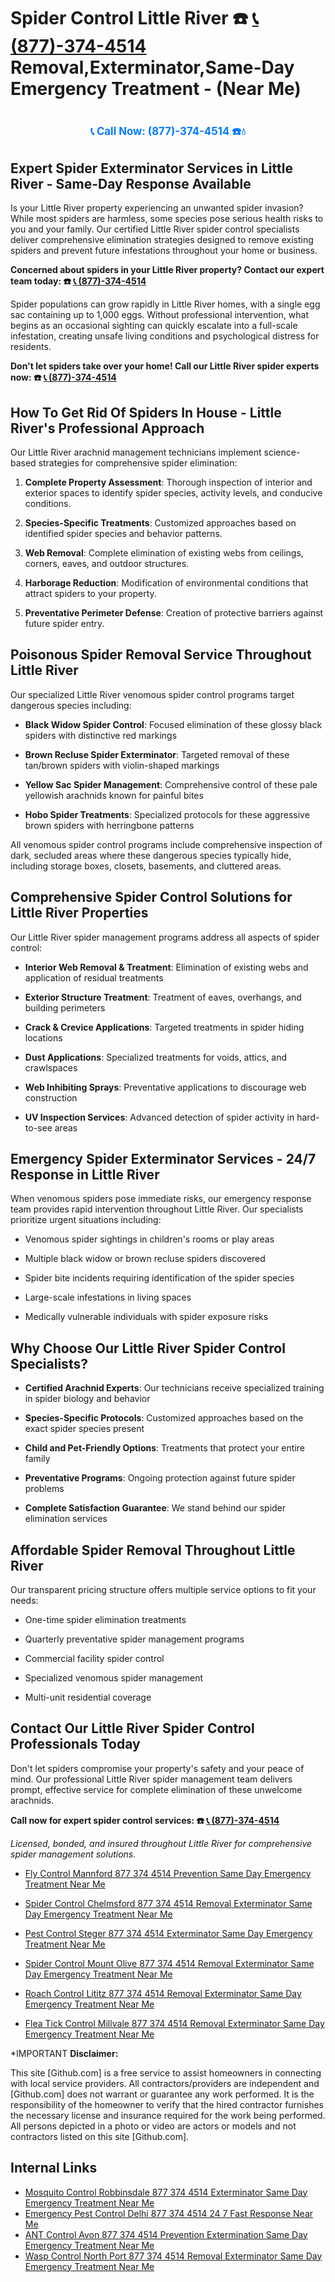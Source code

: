 # Spider Control Little River ☎️ [📞 (877)-374-4514](https://pest-control-4514.netlify.app) Removal,Exterminator,Same-Day Emergency Treatment - (Near Me)
# 

<p align="center" style="font-size: 1.2em; font-weight: bold; margin: 20px 0;">
  <a href="https://pest-control-4514.netlify.app" target="_blank" style="color: #007BFF; text-decoration: none;">📞 Call Now: (877)-374-4514 ☎️💧</a>
</p>

## Expert Spider Exterminator Services in Little River - Same-Day Response Available

Is your Little River property experiencing an unwanted spider invasion? While most spiders are harmless, some species pose serious health risks to you and your family. Our certified Little River spider control specialists deliver comprehensive elimination strategies designed to remove existing spiders and prevent future infestations throughout your home or business.

**Concerned about spiders in your Little River property? Contact our expert team today: ☎️ [📞 (877)-374-4514](https://pest-control-4514.netlify.app)**

Spider populations can grow rapidly in Little River homes, with a single egg sac containing up to 1,000 eggs. Without professional intervention, what begins as an occasional sighting can quickly escalate into a full-scale infestation, creating unsafe living conditions and psychological distress for residents.

**Don't let spiders take over your home! Call our Little River spider experts now: ☎️ [📞 (877)-374-4514](https://pest-control-4514.netlify.app)**

## How To Get Rid Of Spiders In House - Little River's Professional Approach

Our Little River arachnid management technicians implement science-based strategies for comprehensive spider elimination:

1. **Complete Property Assessment**: Thorough inspection of interior and exterior spaces to identify spider species, activity levels, and conducive conditions.

2. **Species-Specific Treatments**: Customized approaches based on identified spider species and behavior patterns.

3. **Web Removal**: Complete elimination of existing webs from ceilings, corners, eaves, and outdoor structures.

4. **Harborage Reduction**: Modification of environmental conditions that attract spiders to your property.

5. **Preventative Perimeter Defense**: Creation of protective barriers against future spider entry.

## Poisonous Spider Removal Service Throughout Little River

Our specialized Little River venomous spider control programs target dangerous species including:

- **Black Widow Spider Control**: Focused elimination of these glossy black spiders with distinctive red markings

- **Brown Recluse Spider Exterminator**: Targeted removal of these tan/brown spiders with violin-shaped markings

- **Yellow Sac Spider Management**: Comprehensive control of these pale yellowish arachnids known for painful bites

- **Hobo Spider Treatments**: Specialized protocols for these aggressive brown spiders with herringbone patterns

All venomous spider control programs include comprehensive inspection of dark, secluded areas where these dangerous species typically hide, including storage boxes, closets, basements, and cluttered areas.

## Comprehensive Spider Control Solutions for Little River Properties

Our Little River spider management programs address all aspects of spider control:

- **Interior Web Removal & Treatment**: Elimination of existing webs and application of residual treatments

- **Exterior Structure Treatment**: Treatment of eaves, overhangs, and building perimeters

- **Crack & Crevice Applications**: Targeted treatments in spider hiding locations

- **Dust Applications**: Specialized treatments for voids, attics, and crawlspaces

- **Web Inhibiting Sprays**: Preventative applications to discourage web construction

- **UV Inspection Services**: Advanced detection of spider activity in hard-to-see areas

## Emergency Spider Exterminator Services - 24/7 Response in Little River

When venomous spiders pose immediate risks, our emergency response team provides rapid intervention throughout Little River. Our specialists prioritize urgent situations including:

- Venomous spider sightings in children's rooms or play areas

- Multiple black widow or brown recluse spiders discovered

- Spider bite incidents requiring identification of the spider species

- Large-scale infestations in living spaces

- Medically vulnerable individuals with spider exposure risks

## Why Choose Our Little River Spider Control Specialists?

- **Certified Arachnid Experts**: Our technicians receive specialized training in spider biology and behavior

- **Species-Specific Protocols**: Customized approaches based on the exact spider species present

- **Child and Pet-Friendly Options**: Treatments that protect your entire family

- **Preventative Programs**: Ongoing protection against future spider problems

- **Complete Satisfaction Guarantee**: We stand behind our spider elimination services

## Affordable Spider Removal Throughout Little River

Our transparent pricing structure offers multiple service options to fit your needs:

- One-time spider elimination treatments

- Quarterly preventative spider management programs

- Commercial facility spider control

- Specialized venomous spider management

- Multi-unit residential coverage

## Contact Our Little River Spider Control Professionals Today

Don't let spiders compromise your property's safety and your peace of mind. Our professional Little River spider management team delivers prompt, effective service for complete elimination of these unwelcome arachnids.

**Call now for expert spider control services: ☎️ [📞 (877)-374-4514](https://pest-control-4514.netlify.app)**

*Licensed, bonded, and insured throughout Little River for comprehensive spider management solutions.*


- [Fly Control Mannford 877 374 4514 Prevention Same Day Emergency Treatment Near Me](https://github.com/allyoucaneatsushiin/pest-control/blob/main/Fly-Control-Mannford-877-374-4514-Prevention-Same-Day-Emergency-Treatment-Near-Me.md)
- [Spider Control Chelmsford 877 374 4514 Removal Exterminator Same Day Emergency Treatment Near Me](https://github.com/allyoucaneatsushiin/pest-control/blob/main/Spider-Control-Chelmsford-877-374-4514-Removal-Exterminator-Same-Day-Emergency-Treatment-Near-Me.md)
- [Pest Control Steger 877 374 4514 Exterminator Same Day Emergency Treatment Near Me](https://github.com/allyoucaneatsushiin/pest-control/blob/main/Pest-Control-Steger-877-374-4514-Exterminator-Same-Day-Emergency-Treatment-Near-Me.md)


- [Spider Control Mount Olive 877 374 4514 Removal Exterminator Same Day Emergency Treatment Near Me](https://github.com/allyoucaneatsushiin/pest-control/blob/main/Spider-Control-Mount-Olive-877-374-4514-Removal-Exterminator-Same-Day-Emergency-Treatment-Near-Me.md)
- [Roach Control Lititz 877 374 4514 Removal Exterminator Same Day Emergency Treatment Near Me](https://github.com/allyoucaneatsushiin/pest-control/blob/main/Roach-Control-Lititz-877-374-4514-Removal-Exterminator-Same-Day-Emergency-Treatment-Near-Me.md)
- [Flea Tick Control Millvale 877 374 4514 Removal Exterminator Same Day Emergency Treatment Near Me](https://github.com/allyoucaneatsushiin/pest-control/blob/main/Flea-Tick-Control-Millvale-877-374-4514-Removal-Exterminator-Same-Day-Emergency-Treatment-Near-Me.md)


*IMPORTANT **Disclaimer:**  

This site [Github.com] is a free service to assist homeowners in connecting with local service providers. All contractors/providers are independent and [Github.com] does not warrant or guarantee any work performed. It is the responsibility of the homeowner to verify that the hired contractor furnishes the necessary license and insurance required for the work being performed. All persons depicted in a photo or video are actors or models and not contractors listed on this site [Github.com].


## Internal Links
- [Mosquito Control Robbinsdale 877 374 4514 Exterminator Same Day Emergency Treatment Near Me](https://github.com/allyoucaneatsushiin/pest-control/blob/main/Mosquito-Control-Robbinsdale-877-374-4514-Exterminator-Same-Day-Emergency-Treatment-Near-Me.md)
- [Emergency Pest Control Delhi 877 374 4514 24 7 Fast Response Near Me](https://github.com/allyoucaneatsushiin/pest-control/blob/main/Emergency-Pest-Control-Delhi-877-374-4514-24-7-Fast-Response-Near-Me.md)
- [ANT Control Avon 877 374 4514 Prevention Extermination Same Day Emergency Treatment Near Me](https://github.com/allyoucaneatsushiin/pest-control/blob/main/ANT-Control-Avon-877-374-4514-Prevention-Extermination-Same-Day-Emergency-Treatment-Near-Me.md)
- [Wasp Control North Port 877 374 4514 Removal Exterminator Same Day Emergency Treatment Near Me](https://github.com/allyoucaneatsushiin/pest-control/blob/main/Wasp-Control-North-Port-877-374-4514-Removal-Exterminator-Same-Day-Emergency-Treatment-Near-Me.md)
